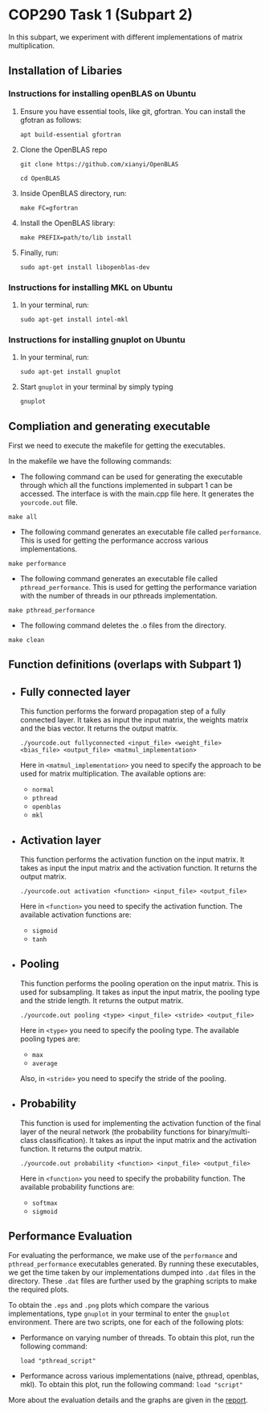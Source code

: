 # COP290 Task 1 (Subpart 2)

In this subpart, we experiment with different implementations of matrix multiplication. 

## Installation of Libaries

### Instructions for installing openBLAS on Ubuntu

1) Ensure you have essential tools, like git, gfortran. You can install the gfotran as follows:

    ```apt build-essential gfortran```

2) Clone the OpenBLAS repo

    ```git clone https://github.com/xianyi/OpenBLAS```

    ```cd OpenBLAS```

3) Inside OpenBLAS directory, run:

   ```make FC=gfortran```

4) Install the OpenBLAS library:

    ```make PREFIX=path/to/lib install```

5) Finally, run:
   
   ```sudo apt-get install libopenblas-dev```

### Instructions for installing MKL on Ubuntu
1. In your terminal, run:
    
   ```sudo apt-get install intel-mkl```

### Instructions for installing gnuplot on Ubuntu
1. In your terminal, run:

    ```sudo apt-get install gnuplot```
2. Start ```gnuplot``` in your terminal by simply typing
   
   ```gnuplot```


## Compliation and generating executable

First we need to execute the makefile for getting the executables.

In the makefile we have the following commands:

* The following command can be used for generating the executable through which all the functions implemented in subpart 1 can be accessed. The interface is with the main.cpp file here. It generates the `yourcode.out` file.

```console
make all
```

* The following command generates an executable file called `performance`. This is used for getting the performance accross various implementations.

```console
make performance
```

* The following command generates an executable file called `pthread_performance`. This is used for getting the performance variation with the number of threads in our pthreads implementation.

```console
make pthread_performance
```

* The following command deletes the .o files from the directory.

```console
make clean
```

## Function definitions (overlaps with Subpart 1)

* ## Fully connected layer
  
    This function performs the forward propagation step of a fully connected layer. It takes as input the input matrix, the weights matrix and the bias vector. It returns the output matrix.

  `./yourcode.out fullyconnected <input_file> <weight_file> <bias_file> <output_file> <matmul_implementation>`

  Here in `<matmul_implementation>` you need to specify the approach to be used for matrix multiplication. The available options are:
  * `normal`
  * `pthread`
  * `openblas`
  * `mkl`

* ## Activation layer

    This function performs the activation function on the input matrix. It takes as input the input matrix and the activation function. It returns the output matrix.

    `./yourcode.out activation <function> <input_file> <output_file>`

    Here in `<function>` you need to specify the activation function. The available activation functions are:
    * `sigmoid`
    * `tanh`
  
* ## Pooling 

    This function performs the pooling operation on the input matrix. This is used for subsampling. It takes as input the input matrix, the pooling type and the stride length. It returns the output matrix.

    `./yourcode.out pooling <type> <input_file> <stride> <output_file>`

    Here in `<type>` you need to specify the pooling type. The available pooling types are:
    * `max`
    * `average`

    Also, in `<stride>` you need to specify the stride of the pooling.
* ## Probability

    This function is used for implementing the activation function of the final layer of the neural network (the probability functions for binary/multi-class classification). It takes as input the input matrix and the activation function. It returns the output matrix.

    `./yourcode.out probability <function> <input_file> <output_file>`

    Here in `<function>` you need to specify the probability function. The available probability functions are:
    * `softmax`
    * `sigmoid`


## Performance Evaluation

For evaluating the performance, we make use of the `performance` and `pthread_performance` executables generated. By running these executables, we get the time taken by our implementations dumped into `.dat` files in the directory. These `.dat` files are further used by the graphing scripts to make the required plots. 

To obtain the `.eps` and `.png` plots which compare the various implementations, type `gnuplot` in your terminal to enter the `gnuplot` environment. There are two scripts, one for each of the following plots:
- Performance on varying number of threads. To obtain this plot, run the following command:
  
  `load "pthread_script"`
- Performance across various implementations (naive, pthread, openblas, mkl). To obtain this plot, run the following command:
`load "script"`


More about the evaluation details and the graphs are given in the [report](COP290_Task1_Performance.pdf).
